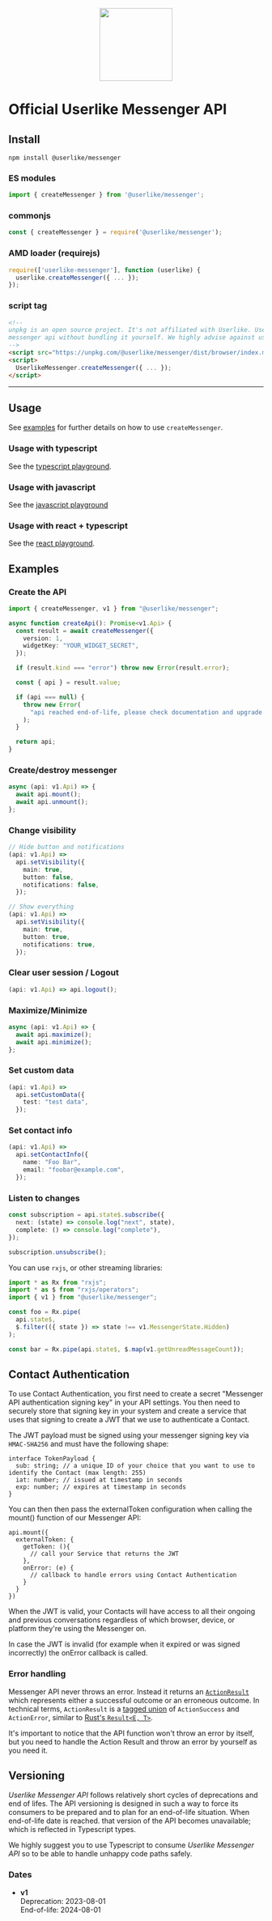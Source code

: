 <p align="center">
  <img width="144" height="144" src="https://avatars2.githubusercontent.com/u/1116280">
</p>

# Official Userlike Messenger API

## Install

```
npm install @userlike/messenger
```

### ES modules

```js
import { createMessenger } from '@userlike/messenger';
```

### commonjs

```js
const { createMessenger } = require('@userlike/messenger');
```

### AMD loader (requirejs)

```js
require(['userlike-messenger'], function (userlike) {
  userlike.createMessenger({ ... });
});
```

### script tag

```html
<!-- 
unpkg is an open source project. It's not affiliated with Userlike. Use it to quickly and easily load 
messenger api without bundling it yourself. We highly advise against using unpkg for production.
-->
<script src="https://unpkg.com/@userlike/messenger/dist/browser/index.min.js"></script>
<script>
  UserlikeMessenger.createMessenger({ ... });
</script>
```

------

## Usage

See [examples](#examples) for further details on how to use `createMessenger`.

### Usage with typescript
See the [typescript playground](https://codesandbox.io/s/userlike-messenger-api-vanilla-8j47eg?file=/src/index.ts).

### Usage with javascript
See the [javascript playground](https://codesandbox.io/s/userlike-messenger-api-vanilla-js-7rrgm5?file=/src/index.js)

### Usage with react + typescript
See the [react playground](https://codesandbox.io/s/userlike-messenger-api-forked-m32fkz?file=/src/App.tsx).

## Examples
### Create the API

```typescript
import { createMessenger, v1 } from "@userlike/messenger";

async function createApi(): Promise<v1.Api> {
  const result = await createMessenger({
    version: 1,
    widgetKey: "YOUR_WIDGET_SECRET",
  });

  if (result.kind === "error") throw new Error(result.error);

  const { api } = result.value;

  if (api === null) {
    throw new Error(
      "api reached end-of-life, please check documentation and upgrade."
    );
  }

  return api;
}
```

### Create/destroy messenger

```typescript
async (api: v1.Api) => {
  await api.mount();
  await api.unmount();
};
```

### Change visibility

```typescript
// Hide button and notifications
(api: v1.Api) =>
  api.setVisibility({
    main: true,
    button: false,
    notifications: false,
  });

// Show everything
(api: v1.Api) =>
  api.setVisibility({
    main: true,
    button: true,
    notifications: true,
  });
```

### Clear user session / Logout

```typescript
(api: v1.Api) => api.logout();
```

### Maximize/Minimize

```typescript
async (api: v1.Api) => {
  await api.maximize();
  await api.minimize();
};
```

### Set custom data

```typescript
(api: v1.Api) =>
  api.setCustomData({
    test: "test data",
  });
```

### Set contact info

```typescript
(api: v1.Api) =>
  api.setContactInfo({
    name: "Foo Bar",
    email: "foobar@example.com",
  });
```

### Listen to changes

```typescript
const subscription = api.state$.subscribe({
  next: (state) => console.log("next", state),
  complete: () => console.log("complete"),
});

subscription.unsubscribe();
```

You can use `rxjs`, or other streaming libraries:

```typescript
import * as Rx from "rxjs";
import * as $ from "rxjs/operators";
import { v1 } from "@userlike/messenger";

const foo = Rx.pipe(
  api.state$,
  $.filter(({ state }) => state !== v1.MessengerState.Hidden)
);

const bar = Rx.pipe(api.state$, $.map(v1.getUnreadMessageCount));
```

## Contact Authentication

To use Contact Authentication, you first need to create a secret "Messenger API authentication signing key" in your API settings. You then need to securely store that signing key in your system and create a service that uses that signing to create a JWT that we use to authenticate a Contact.

The JWT payload must be signed using your messenger signing key via `HMAC-SHA256` and must have the following shape:

```
interface TokenPayload {
  sub: string; // a unique ID of your choice that you want to use to identify the Contact (max length: 255)
  iat: number; // issued at timestamp in seconds
  exp: number; // expires at timestamp in seconds
}
```

You can then then pass the externalToken configuration when calling the mount() function of our Messenger API:

```
api.mount({
  externalToken: {
    getToken: (){
      // call your Service that returns the JWT
    },
    onError: (e) {
      // callback to handle errors using Contact Authentication
    }
  }
})

```

When the JWT is valid, your Contacts will have access to all their ongoing and previous conversations regardless of which browser, device, or platform they're using the Messenger on.

In case the JWT is invalid (for example when it expired or was signed incorrectly) the onError callback is called.

### Error handling
Messenger API never throws an error. Instead it returns an [`ActionResult`](https://github.com/userlike/messenger/blob/master/packages/messenger-internal/src/ActionResult.ts#L4) which represents either a successful outcome or an erroneous outcome.
In technical terms, `ActionResult` is a [tagged union](https://en.wikipedia.org/wiki/Tagged_union) of `ActionSuccess` and `ActionError`, similar to [Rust's `Result<E, T>`](https://doc.rust-lang.org/std/result/).

It's important to notice that the API function won't throw an error by itself, but you need to handle the Action Result and throw an error by yourself as you need it.

## Versioning

_Userlike Messenger API_ follows relatively short cycles of deprecations and end of lifes. The API versioning is designed in such a way to force its consumers to be prepared and to plan for an end-of-life situation. When end-of-life date is reached. that version of the API becomes unavailable; which is reflected in Typescript types.

We highly suggest you to use Typescript to consume _Userlike Messenger API_ so to be able to handle unhappy code paths safely.

### Dates

- **v1** <br />
  Deprecation: 2023-08-01 <br />
  End-of-life: 2024-08-01
